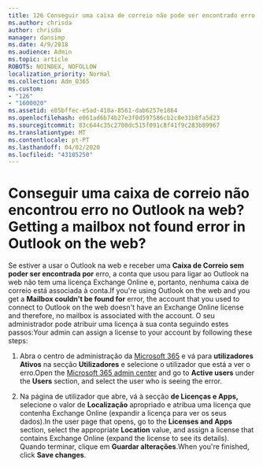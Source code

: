 ```yaml
---
title: 126 Conseguir uma caixa de correio não pode ser encontrado erro na OWA?
ms.author: chrisda
author: chrisda
manager: dansimp
ms.date: 4/9/2018
ms.audience: Admin
ms.topic: article
ROBOTS: NOINDEX, NOFOLLOW
localization_priority: Normal
ms.collection: Adm_O365
ms.custom:
- "126"
- "1600020"
ms.assetid: e85bffec-e5ad-418a-8561-dab6257e1864
ms.openlocfilehash: e061ad6b74b27e3f0d597586cb2c8e31b8fa5d23
ms.sourcegitcommit: 83c644c35c2700dc515f091c8f41f9c283b89967
ms.translationtype: MT
ms.contentlocale: pt-PT
ms.lasthandoff: 04/02/2020
ms.locfileid: "43105250"
---
```

# <a name="getting-a-mailbox-not-found-error-in-outlook-on-the-web"></a><span data-ttu-id="454e0-102">Conseguir uma caixa de correio não encontrou erro no Outlook na web?</span><span class="sxs-lookup"><span data-stu-id="454e0-102">Getting a mailbox not found error in Outlook on the web?</span></span>

<span data-ttu-id="454e0-103">Se estiver a usar o Outlook na web e receber uma **Caixa de Correio sem poder ser encontrada por** erro, a conta que usou para ligar ao Outlook na web não tem uma licença Exchange Online e, portanto, nenhuma caixa de correio está associada à conta.</span><span class="sxs-lookup"><span data-stu-id="454e0-103">If you're using Outlook on the web and you get a **Mailbox couldn't be found for** error, the account that you used to connect to Outlook on the web doesn't have an Exchange Online license and therefore, no mailbox is associated with the account.</span></span> <span data-ttu-id="454e0-104">O seu administrador pode atribuir uma licença à sua conta seguindo estes passos:</span><span class="sxs-lookup"><span data-stu-id="454e0-104">Your admin can assign a license to your account by following these steps:</span></span>

1. <span data-ttu-id="454e0-105">Abra o centro de administração da [Microsoft 365](https://portal.office.com/adminportal/home#/homepage) e vá para **utilizadores Ativos** na secção **Utilizadores** e selecione o utilizador que está a ver o erro.</span><span class="sxs-lookup"><span data-stu-id="454e0-105">Open the [Microsoft 365 admin center](https://portal.office.com/adminportal/home#/homepage) and go to **Active users** under the **Users** section, and select the user who is seeing the error.</span></span>

2. <span data-ttu-id="454e0-106">Na página de utilizador que abre, vá à secção **de Licenças e Apps,** selecione o valor de **Localização** apropriado e atribua uma licença que contenha Exchange Online (expandir a licença para ver os seus dados).</span><span class="sxs-lookup"><span data-stu-id="454e0-106">In the user page that opens, go to the **Licenses and Apps** section, select the appropriate **Location** value, and assign a license that contains Exchange Online (expand the license to see its details).</span></span> <span data-ttu-id="454e0-107">Quando terminar, clique em **Guardar alterações**.</span><span class="sxs-lookup"><span data-stu-id="454e0-107">When you're finished, click **Save changes**.</span></span>
